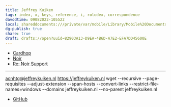 ```yaml
---
title: Jeffrey Kuiken
tags: index, x, keys, reference, i, rolodex, correspondence
davodtime: 09082022-105522
local: shareddocuments:///private/var/mobile/Library/Mobile%20Documents/iCloud~md~obsidian/Documents/OBSHIDDIAN/drafts/82903A13-D9EA-4B6D-A7E2-EFA7DD45600E.md
dg-publish: true
share: true
draft: drafts://open?uuid=82903A13-D9EA-4B6D-A7E2-EFA7DD45600E
---
```


- [Cardhop](x-cardhop://show?id=contact:193C36BD-F3D5-47DB-B8AB-2BB84B4D4E66&contact=Jeffrey%20Kuiken)
- [Noir](drafts://open?uuid=423E701D-21C7-40D8-AC1E-AF814FCFE2C2**)
- [Re: Noir Support](drafts://open?uuid=327C94C0-0A7D-4C3A-8B1B-ECD7E918EC29)
---
acnhtg@jeffreykuiken.nl
https://jeffreykuiken.nl
wget --recursive --page-requisites --adjust-extension --span-hosts --convert-links --restrict-file-names=windows --domains jeffreykuiken.nl --no-parent jeffreykuiken.nl
- [GitHub](https://github.com/jeffreykuiken)
